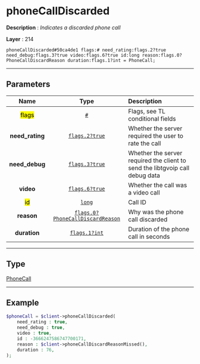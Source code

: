 # phoneCallDiscarded

**Description** : *Indicates a discarded phone call*

**Layer** : 214

```tl
phoneCallDiscarded#50ca4de1 flags:# need_rating:flags.2?true need_debug:flags.3?true video:flags.6?true id:long reason:flags.0?PhoneCallDiscardReason duration:flags.1?int = PhoneCall;
```

---

## Parameters

| Name | Type | Description |
| :---: | :---: | :--- |
| <mark>flags</mark> | [`#`](type/#) | Flags, see TL conditional fields |
| **need_rating** | [`flags.2?true`](type/true) | Whether the server required the user to rate the call |
| **need_debug** | [`flags.3?true`](type/true) | Whether the server required the client to send the libtgvoip call debug data |
| **video** | [`flags.6?true`](type/true) | Whether the call was a video call |
| <mark>id</mark> | [`long`](type/long) | Call ID |
| **reason** | [`flags.0?PhoneCallDiscardReason`](type/PhoneCallDiscardReason) | Why was the phone call discarded |
| **duration** | [`flags.1?int`](type/int) | Duration of the phone call in seconds |

---

## Type

[PhoneCall](type/PhoneCall)

---

## Example

```php
$phoneCall = $client->phoneCallDiscarded(
	need_rating : true,
	need_debug : true,
	video : true,
	id : -3666247586747700171,
	reason : $client->phoneCallDiscardReasonMissed(),
	duration : 76,
);
```